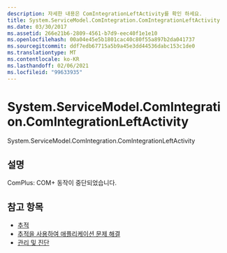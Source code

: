 ```yaml
---
description: 자세한 내용은 ComIntegrationLeftActivity를 확인 하세요.
title: System.ServiceModel.ComIntegration.ComIntegrationLeftActivity
ms.date: 03/30/2017
ms.assetid: 266e21b6-2809-4561-b7d9-eec40f1e1e10
ms.openlocfilehash: 00a04e45e5b1801cac40c80f55a897b2da041737
ms.sourcegitcommit: ddf7edb67715a5b9a45e3dd44536dabc153c1de0
ms.translationtype: MT
ms.contentlocale: ko-KR
ms.lasthandoff: 02/06/2021
ms.locfileid: "99633935"
---
```

# <a name="systemservicemodelcomintegrationcomintegrationleftactivity"></a>System.ServiceModel.ComIntegration.ComIntegrationLeftActivity

System.ServiceModel.ComIntegration.ComIntegrationLeftActivity  
  
## <a name="description"></a>설명  

 ComPlus: COM+ 동작이 중단되었습니다.  
  
## <a name="see-also"></a>참고 항목

- [추적](index.md)
- [추적을 사용하여 애플리케이션 문제 해결](using-tracing-to-troubleshoot-your-application.md)
- [관리 및 진단](../index.md)
